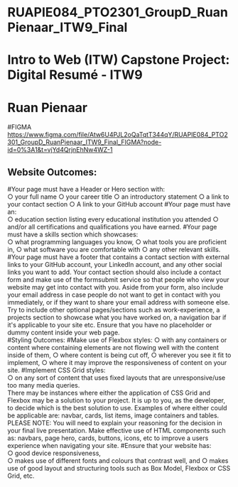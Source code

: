 # RUAPIE084_PTO2301_GroupD_RuanPienaar_ITW9_Final
# Intro to Web (ITW) Capstone Project: Digital Resumé - ITW9
# Ruan Pienaar

#FIGMA
 https://www.figma.com/file/Atw6U4PJL2oQaTqtT344qY/RUAPIE084_PTO2301_GroupD_RuanPienaar_ITW9_Final_FIGMA?node-id=0%3A1&t=vjYd4QrjnEhNw4WZ-1

<h2>Website Outcomes:</h2>
#Your page must have a Header or Hero section with:<br>
○ your full name
○ your career title
○ an introductory statement
○ a link to your contact section
○ A link to your GitHub account
#Your page must have an:<br>
○ education section listing every educational institution you attended
○ and/or all certifications and qualifications you have earned.
#Your page must have a skills section which showcases:<br>
○ what programming languages you know,
○ what tools you are proficient in,
○ what software you are comfortable with
○ any other relevant skills.
<br>
#Your page must have a footer that contains a contact section with external links to your
GitHub account, your LinkedIn account, and any other social links you want to add.
Your contact section should also include a contact form and make use of the
formsubmit service so that people who view your website may get into contact with you.
Aside from your form, also include your email address in case people do not want to get
in contact with you immediately, or if they want to share your email address with
someone else.<br>
Try to include other optional pages/sections such as work-experience, a projects section
to showcase what you have worked on, a navigation bar if it's applicable to your site etc.
Ensure that you have no placeholder or dummy content inside your web page.<br>
#Styling Outcomes:
#Make use of Flexbox styles:
○ with any containers or content where containing elements are not flowing well
with the content inside of them,
○ where content is being cut off,
○ wherever you see it fit to implement,
○ where it may improve the responsiveness of content on your site.
#Implement CSS Grid styles:<br>
○ on any sort of content that uses fixed layouts that are unresponsive/use too
many media queries.<br>
There may be instances where either the application of CSS Grid and Flexbox may be a
solution to your project. It is up to you, as the developer, to decide which is the best
solution to use. Examples of where either could be applicable are: navbar, cards, list
items, image containers and tables. PLEASE NOTE: You will need to explain your
reasoning for the decision in your final live presentation.
Make effective use of HTML components such as: navbars, page hero, cards, buttons,
icons, etc to improve a users experience when navigating your site.
#Ensure that your website has:<br>
○ good device responsiveness,<br>
○ makes use of different fonts and colours that contrast well, and
○ makes use of good layout and structuring tools such as Box Model, Flexbox or
CSS Grid, etc.
